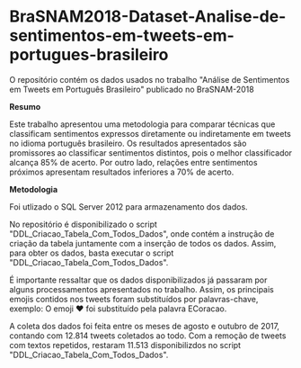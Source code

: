 # BraSNAM2018-Dataset-Analise-de-sentimentos-em-tweets-em-portugues-brasileiro
O repositório contém os dados usados no trabalho "Análise de Sentimentos em ​Tweets​ em Português Brasileiro" publicado no BraSNAM-2018

<b>Resumo</b>

Este trabalho apresentou uma metodologia para comparar técnicas que classificam sentimentos expressos diretamente ou indiretamente em tweets no idioma português brasileiro. Os resultados apresentados são promissores ao classificar sentimentos distintos, pois o melhor classificador alcança 85% de acerto. Por outro lado, relações entre sentimentos próximos apresentam resultados inferiores a 70% de acerto.

<b>Metodologia</b>

Foi utlizado o SQL Server 2012 para armazenamento dos dados. 

No repositório é disponibilizado o script "DDL_Criacao_Tabela_Com_Todos_Dados", onde contém a instrução de criação da tabela juntamente com a inserção de todos os dados. Assim, para obter os dados, basta executar o script "DDL_Criacao_Tabela_Com_Todos_Dados".

É importante ressaltar que os dados disponibilizados já passaram por alguns processamentos apresentados no trabalho. Assim, os principais emojis contidos nos tweets foram substituídos por palavras-chave, exemplo: O emoji ❤ foi substituído pela palavra ECoracao. 

A coleta dos dados foi feita entre os meses de agosto e outubro de 2017, contando com 12.814 tweets coletados ao todo. Com a remoção de tweets com textos repetidos, restaram 11.513 disponibilizdos no script "DDL_Criacao_Tabela_Com_Todos_Dados".
